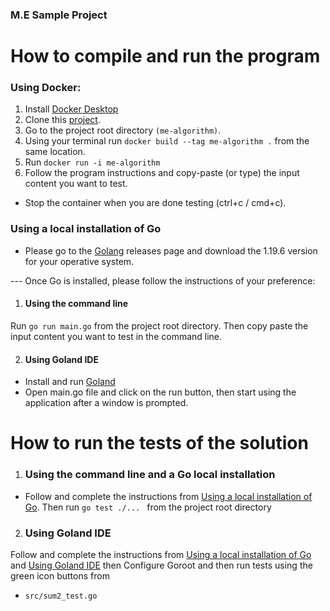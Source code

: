 ### M.E Sample Project

# How to compile and run the program

### Using Docker:
1. Install [Docker Desktop](https://www.docker.com/products/docker-desktop/)
2. Clone this [project](https://github.com/mballen-1/me-algorithm.git).
3. Go to the project root directory `(me-algorithm)`.
4. Using your terminal run `docker build --tag me-algorithm .` from the same location.
5. Run `docker run -i me-algorithm` 
6. Follow the program instructions and copy-paste (or type) the input content you want to test.
- Stop the container when you are done testing (ctrl+c / cmd+c).

### Using a local installation of Go
- Please go to the [Golang](https://go.dev/dl/) releases page and download the 1.19.6 version for your operative
  system.

--- Once Go is installed, please follow the instructions of your preference:
1. #### Using the command line
Run `go run main.go` from the project root directory.
Then copy paste the input content you want to test in the command line.

2. #### Using Goland IDE
- Install and run [Goland](https://www.jetbrains.com/es-es/go/download/#section=windows)
- Open main.go file and click on the run button, then start using the application after a window is prompted.

# How to run the tests of the solution

1. ### Using the command line and a Go local installation
- Follow and complete the instructions from [Using a local installation of Go](#Using-a-local-installation-of-Go). Then run
  `go test ./... ` from the project root directory

2. ### Using Goland IDE
Follow and complete the instructions from [Using a local installation of Go](#Using-a-local-installation-of-Go)
and [Using Goland IDE](#using-goland-ide) then
Configure Goroot and then run tests using the green icon buttons from
- `src/sum2_test.go`
